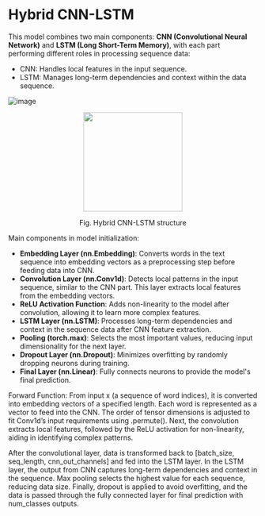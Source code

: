 # Hybrid CNN-LSTM

This model combines two main components: **CNN (Convolutional Neural Network)** and **LSTM (Long Short-Term Memory)**, with each part performing different roles in processing sequence data:

- CNN: Handles local features in the input sequence.
- LSTM: Manages long-term dependencies and context within the data sequence.

![image](https://github.com/user-attachments/assets/238bc084-16cc-46bc-8fcd-8d74eda66b6a)


<p align="center">
  <img src="https://github.com/user-attachments/assets/238bc084-16cc-46bc-8fcd-8d74eda66b6a" width="200"/>
</p>
<p align="center">Fig. Hybrid CNN-LSTM structure</p>

Main components in model initialization:

- **Embedding Layer (nn.Embedding)**: Converts words in the text sequence into embedding vectors as a preprocessing step before feeding data into CNN.
- **Convolution Layer (nn.Conv1d)**: Detects local patterns in the input sequence, similar to the CNN part. This layer extracts local features from the embedding vectors.
- **ReLU Activation Function**: Adds non-linearity to the model after convolution, allowing it to learn more complex features.
- **LSTM Layer (nn.LSTM)**: Processes long-term dependencies and context in the sequence data after CNN feature extraction.
- **Pooling (torch.max)**: Selects the most important values, reducing input dimensionality for the next layer.
- **Dropout Layer (nn.Dropout)**: Minimizes overfitting by randomly dropping neurons during training.
- **Final Layer (nn.Linear)**: Fully connects neurons to provide the model's final prediction.

Forward Function: From input x (a sequence of word indices), it is converted into embedding vectors of a specified length. Each word is represented as a vector to feed into the CNN. The order of tensor dimensions is adjusted to fit Conv1d’s input requirements using .permute(). Next, the convolution extracts local features, followed by the ReLU activation for non-linearity, aiding in identifying complex patterns.

After the convolutional layer, data is transformed back to [batch_size, seq_length, cnn_out_channels] and fed into the LSTM layer. In the LSTM layer, the output from CNN captures long-term dependencies and context in the sequence. Max pooling selects the highest value for each sequence, reducing data size. Finally, dropout is applied to avoid overfitting, and the data is passed through the fully connected layer for final prediction with num_classes outputs.
